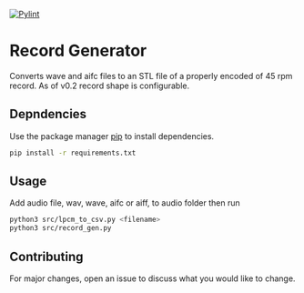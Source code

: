 [![Pylint](https://github.com/BC-Softworks/record_generator/actions/workflows/python-app.yml/badge.svg)](https://github.com/BC-Softworks/record_generator/actions/workflows/python-app.yml)
# Record Generator

Converts wave and aifc files to an STL file of a properly encoded of 45 rpm record.
As of v0.2 record shape is configurable.

## Depndencies

Use the package manager [pip](https://pip.pypa.io/en/stable/) to install dependencies.

```bash
pip install -r requirements.txt 
```

## Usage

Add audio file, wav, wave, aifc or aiff, to audio folder then run
```bash
python3 src/lpcm_to_csv.py <filename>
python3 src/record_gen.py
```

## Contributing
For major changes, open an issue to discuss what you would like to change.
